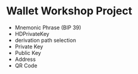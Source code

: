 # Wallet Workshop Project


- Mnemonic Phrase (BIP 39)
- HDPrivateKey
- derivation path selection
- Private Key
- Public Key
- Address
- QR Code 

